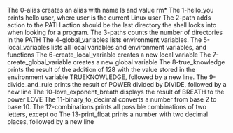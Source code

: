 The 0-alias creates an alias with name ls and value rm*
The 1-hello_you prints hello user, where user is the current Linux user
The 2-path adds action to the PATH action should be the last directory the shell looks into when looking for a program.
The 3-paths counts the number of directories in the PATH
The 4-global_variables lists environment variables.
The 5-local_variables lists all local variables and environment variables, and functions
The 6-create_local_variable creates a new local variable
The 7-create_global_variable creates a new global variable
The 8-true_knowledge prints the result of the addition of 128 with the value stored in the environment variable TRUEKNOWLEDGE, followed by a new line.
The 9-divide_and_rule prints the result of POWER divided by DIVIDE, followed by a new line
The 10-love_exponent_breath displays the result of BREATH to the power LOVE
The 11-binary_to_decimal converts a number from base 2 to base 10.
The 12-combinations prints all possible combinations of two letters, except oo
The 13-print_float prints a number with two decimal places, followed by a new line


